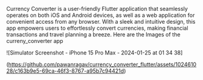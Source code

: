 Currency Converter is a user-friendly Flutter application that seamlessly operates on both iOS and Android devices, as well as a web application for convenient access from any browser. With a sleek and intuitive design, this app empowers users to effortlessly convert currencies, making financial transactions and travel planning a breeze.
Here are the Images of the curreny_converter app


![Simulator Screenshot - iPhone 15 Pro Max - 2024-01-25 at 01 34 38]

(https://github.com/pawanragav/currency_converter_flutter/assets/102461028/c163b9e5-69ca-46f3-8767-a95b7c94421d)
